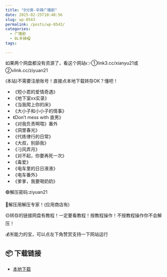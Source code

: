 ```yaml
---
title: "D分类-辛辣广播剧"
date: 2025-02-25T10:48:56
slug: wp-8543
permalink: /posts/wp-8543/
categories:
  - 广播剧
  - BL辛辣🎧
tags:

---
```


如果两个网盘都没有资源了，看这个网站👉①link3.cc/xianyu21或②vlink.cc/ziyuan21

(本站)不需要注册账号！直接点本地下载转存OK？懂吧！

*   《短小君的爱情奇遇》
*   《地下室xx实录》
*   《当我爬上你的床》
*   《大小子和小小子的情事》
*   《Don’t mess with 直男》
*   《对我负责啊喂》番外
*   《洞里春光》
*   《代练律行的日常》
*   《大叔，别舔我》
*   《刁风弄月》
*   《对不起，你要再死一次》
*   《毒爱》
*   《电车里的日日液液》
*   《电车番外》
*   《爹爹，我要喝奶奶》

🟢解压密码:ziyuan21

🔵解压用解压专家！(应用商店有)

🟡转存的链接网盘有教程！一定要看教程！按教程操作！不按教程操作你不会解压！

💰🈶能力的宝，可以点左下角赞赏支持一下网站运行

## 📦 下载链接
- [本地下载](https://blziyuan21.com/pay-download/8543?key=4150fb72a9&down_id=0)

